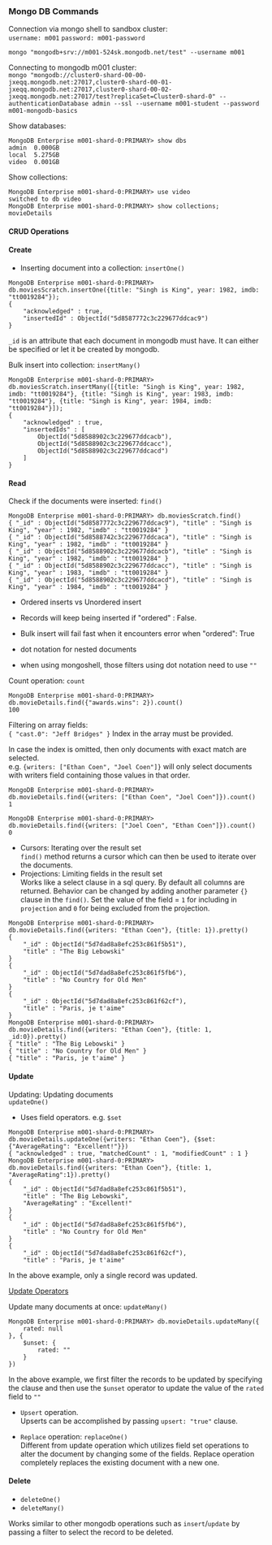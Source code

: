 ### Mongo DB Commands

Connection via mongo shell to sandbox cluster: <br>
`username: m001`
`password: m001-password`

```
mongo "mongodb+srv://m001-524sk.mongodb.net/test" --username m001
```

Connecting to mongodb m001 cluster: <br>
`mongo "mongodb://cluster0-shard-00-00-jxeqq.mongodb.net:27017,cluster0-shard-00-01-jxeqq.mongodb.net:27017,cluster0-shard-00-02-jxeqq.mongodb.net:27017/test?replicaSet=Cluster0-shard-0" --authenticationDatabase admin --ssl --username m001-student --password m001-mongodb-basics`

Show databases: <br>
```
MongoDB Enterprise m001-shard-0:PRIMARY> show dbs
admin  0.000GB
local  5.275GB
video  0.001GB
```

Show collections: <br>
```
MongoDB Enterprise m001-shard-0:PRIMARY> use video
switched to db video
MongoDB Enterprise m001-shard-0:PRIMARY> show collections;
movieDetails
```

#### CRUD Operations

#### Create
- Inserting document into a collection: `insertOne()`
```
MongoDB Enterprise m001-shard-0:PRIMARY> db.moviesScratch.insertOne({title: "Singh is King", year: 1982, imdb: "tt0019284"});
{
	"acknowledged" : true,
	"insertedId" : ObjectId("5d8587772c3c229677ddcac9")
}
```

`_id` is an attribute that each document in mongodb must have. It can either be specified or let it be 
created by mongodb.  

Bulk insert into collection: `insertMany()`
```
MongoDB Enterprise m001-shard-0:PRIMARY> db.moviesScratch.insertMany([{title: "Singh is King", year: 1982, imdb: "tt0019284"}, {title: "Singh is King", year: 1983, imdb: "tt0019284"}, {title: "Singh is King", year: 1984, imdb: "tt0019284"}]);
{
	"acknowledged" : true,
	"insertedIds" : [
		ObjectId("5d8588902c3c229677ddcacb"),
		ObjectId("5d8588902c3c229677ddcacc"),
		ObjectId("5d8588902c3c229677ddcacd")
	]
}
```

#### Read
Check if the documents were inserted: `find()`

```
MongoDB Enterprise m001-shard-0:PRIMARY> db.moviesScratch.find()
{ "_id" : ObjectId("5d8587772c3c229677ddcac9"), "title" : "Singh is King", "year" : 1982, "imdb" : "tt0019284" }
{ "_id" : ObjectId("5d8588742c3c229677ddcaca"), "title" : "Singh is King", "year" : 1982, "imdb" : "tt0019284" }
{ "_id" : ObjectId("5d8588902c3c229677ddcacb"), "title" : "Singh is King", "year" : 1982, "imdb" : "tt0019284" }
{ "_id" : ObjectId("5d8588902c3c229677ddcacc"), "title" : "Singh is King", "year" : 1983, "imdb" : "tt0019284" }
{ "_id" : ObjectId("5d8588902c3c229677ddcacd"), "title" : "Singh is King", "year" : 1984, "imdb" : "tt0019284" }
```

- Ordered inserts vs Unordered insert
- Records will keep being inserted if "ordered" : False.
- Bulk insert will fail fast when it encounters error when "ordered": True

- dot notation for nested documents
- when using mongoshell, those filters using dot notation need to use `""`

Count operation: `count`
```
MongoDB Enterprise m001-shard-0:PRIMARY> db.movieDetails.find({"awards.wins": 2}).count()
100
```

Filtering on array fields: <br>
`{ "cast.0": "Jeff Bridges" }`
Index in the array must be provided.

In case the index is omitted, then only documents with exact match are selected. <br>
e.g. `{writers: ["Ethan Coen", "Joel Coen"]}` will only select documents with writers field 
containing those values in that order.

```
MongoDB Enterprise m001-shard-0:PRIMARY> db.movieDetails.find({writers: ["Ethan Coen", "Joel Coen"]}).count()
1

MongoDB Enterprise m001-shard-0:PRIMARY> db.movieDetails.find({writers: ["Joel Coen", "Ethan Coen"]}).count()
0
``` 
- Cursors: Iterating over the result set <br>
`find()` method returns a cursor which can then be used to iterate over the documents.
- Projections: Limiting fields in the result set <br>
Works like a select clause in a sql query. By default all columns are returned. Behavior can be 
changed by adding another parameter `{}` clause in the `find()`. Set the value of the field = `1`
for including in `projection` and `0` for being excluded from the projection. 
```
MongoDB Enterprise m001-shard-0:PRIMARY> db.movieDetails.find({writers: "Ethan Coen"}, {title: 1}).pretty()
{
	"_id" : ObjectId("5d7dad8a8efc253c861f5b51"),
	"title" : "The Big Lebowski"
}
{
	"_id" : ObjectId("5d7dad8a8efc253c861f5fb6"),
	"title" : "No Country for Old Men"
}
{
	"_id" : ObjectId("5d7dad8a8efc253c861f62cf"),
	"title" : "Paris, je t'aime"
}
MongoDB Enterprise m001-shard-0:PRIMARY> db.movieDetails.find({writers: "Ethan Coen"}, {title: 1, _id:0}).pretty()
{ "title" : "The Big Lebowski" }
{ "title" : "No Country for Old Men" }
{ "title" : "Paris, je t'aime" }
```
 
 
 #### Update
 Updating: Updating documents <br>
 `updateOne()` 
 - Uses field operators. e.g. `$set`
```
MongoDB Enterprise m001-shard-0:PRIMARY> db.movieDetails.updateOne({writers: "Ethan Coen"}, {$set: {"AverageRating": "Excellent!"}})
{ "acknowledged" : true, "matchedCount" : 1, "modifiedCount" : 1 }
MongoDB Enterprise m001-shard-0:PRIMARY> db.movieDetails.find({writers: "Ethan Coen"}, {title: 1, "AverageRating":1}).pretty()
{
	"_id" : ObjectId("5d7dad8a8efc253c861f5b51"),
	"title" : "The Big Lebowski",
	"AverageRating" : "Excellent!"
}
{
	"_id" : ObjectId("5d7dad8a8efc253c861f5fb6"),
	"title" : "No Country for Old Men"
}
{
	"_id" : ObjectId("5d7dad8a8efc253c861f62cf"),
	"title" : "Paris, je t'aime"
```
In the above example, only a single record was updated. 

[Update Operators](https://docs.mongodb.com/manual/reference/operator/update/)

Update many documents at once: `updateMany()`<br>
```
MongoDB Enterprise m001-shard-0:PRIMARY> db.movieDetails.updateMany({
    rated: null
}, {
    $unset: {
        rated: ""
    }
})
```
In the above example, we first filter the records to be updated by specifying the clause
and then use the `$unset` operator to update the value of the `rated` field to `""`

- `Upsert` operation. <br>
Upserts can be accomplished by passing `upsert: "true"` clause.

- `Replace` operation: `replaceOne()` <br>
Different from update operation which utilizes field set operations to alter the document
by changing some of the fields.
Replace operation completely replaces the existing document with a new one.



 #### Delete
 
 - `deleteOne()`
 - `deleteMany()`
 
 Works similar to other mongodb operations such as `insert`/`update` by passing 
 a filter to select the record to be deleted.